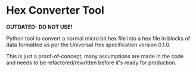 # Hex Converter Tool

**OUTDATED- DO NOT USE!**

Python tool to convert a normal micro:bit hex file into a hex file in blocks of
data formatted as per the Universal Hex specification version 0.1.0.

This is just a proof-of-concept, many assumptions are made in the code and needs
to be refactored/rewritten before it's ready for production.
